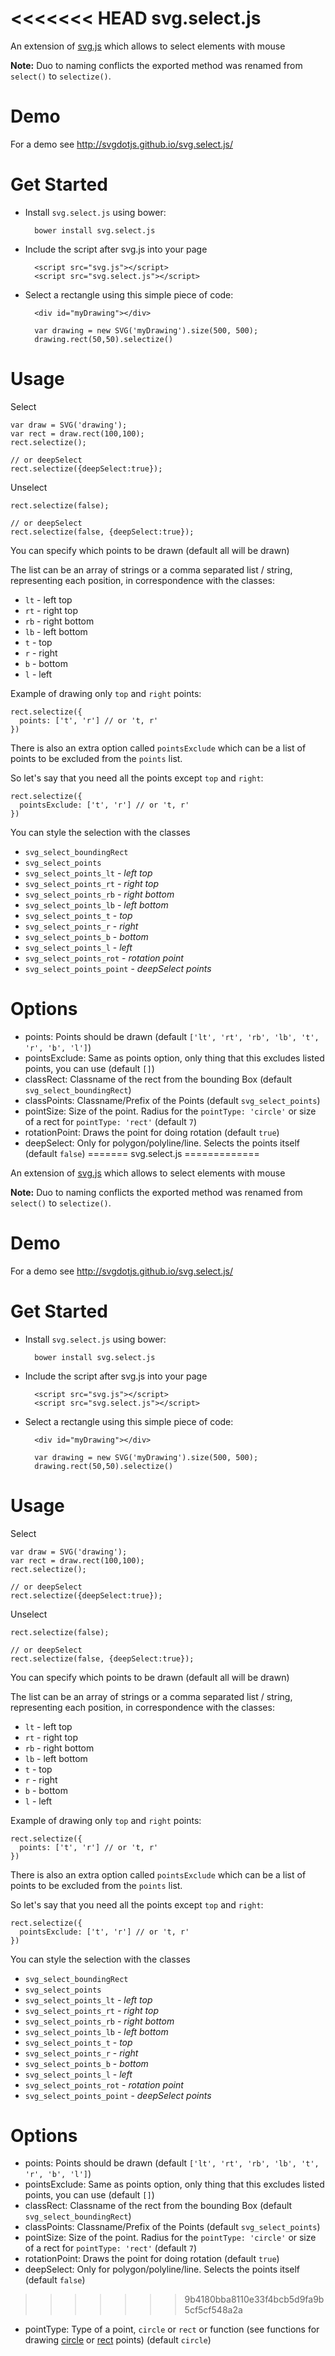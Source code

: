 <<<<<<< HEAD
svg.select.js
=============

An extension of [svg.js](https://github.com/svgdotjs/svg.js) which allows to select elements with mouse

**Note:** Duo to naming conflicts the exported method was renamed from `select()` to `selectize()`.

# Demo

For a demo see http://svgdotjs.github.io/svg.select.js/

# Get Started

- Install `svg.select.js` using bower:

		bower install svg.select.js

- Include the script after svg.js into your page

		<script src="svg.js"></script>
		<script src="svg.select.js"></script>

- Select a rectangle using this simple piece of code:

		<div id="myDrawing"></div>

		var drawing = new SVG('myDrawing').size(500, 500);
		drawing.rect(50,50).selectize()

# Usage

Select

    var draw = SVG('drawing');
	var rect = draw.rect(100,100);
    rect.selectize();

	// or deepSelect
	rect.selectize({deepSelect:true});

Unselect

    rect.selectize(false);

	// or deepSelect
	rect.selectize(false, {deepSelect:true});

You can specify which points to be drawn (default all will be drawn)

The list can be an array of strings or a comma separated list / string, representing each position, in correspondence with the classes:

* `lt` - left top
* `rt` - right top
* `rb` - right bottom
* `lb` - left bottom
* `t` - top
* `r` - right
* `b` - bottom
* `l` - left

Example of drawing only `top` and `right` points:

    rect.selectize({
      points: ['t', 'r'] // or 't, r'
    })

There is also an extra option called `pointsExclude` which can be a list of points to be excluded from the `points` list.

So let's say that you need all the points except `top` and `right`:

    rect.selectize({
      pointsExclude: ['t', 'r'] // or 't, r'
    })

You can style the selection with the classes

- `svg_select_boundingRect`
- `svg_select_points`
- `svg_select_points_lt` - *left top*
- `svg_select_points_rt` - *right top*
- `svg_select_points_rb` - *right bottom*
- `svg_select_points_lb` - *left bottom*
- `svg_select_points_t`  - *top*
- `svg_select_points_r`  - *right*
- `svg_select_points_b`  - *bottom*
- `svg_select_points_l`  - *left*
- `svg_select_points_rot` - *rotation point*
- `svg_select_points_point` - *deepSelect points*


# Options

- points: Points should be drawn (default `['lt', 'rt', 'rb', 'lb', 't', 'r', 'b', 'l']`)
- pointsExclude: Same as points option, only thing that this excludes listed points, you can use (default `[]`)
- classRect: Classname of the rect from the bounding Box (default `svg_select_boundingRect`)
- classPoints: Classname/Prefix of the Points (default `svg_select_points`)
- pointSize: Size of the point. Radius for the `pointType: 'circle'` or size of a rect for `pointType: 'rect'` (default `7`)
- rotationPoint: Draws the point for doing rotation (default `true`)
- deepSelect: Only for polygon/polyline/line. Selects the points itself (default `false`)
=======
svg.select.js
=============

An extension of [svg.js](https://github.com/svgdotjs/svg.js) which allows to select elements with mouse

**Note:** Duo to naming conflicts the exported method was renamed from `select()` to `selectize()`.

# Demo

For a demo see http://svgdotjs.github.io/svg.select.js/

# Get Started

- Install `svg.select.js` using bower:

		bower install svg.select.js

- Include the script after svg.js into your page

		<script src="svg.js"></script>
		<script src="svg.select.js"></script>

- Select a rectangle using this simple piece of code:

		<div id="myDrawing"></div>

		var drawing = new SVG('myDrawing').size(500, 500);
		drawing.rect(50,50).selectize()

# Usage

Select

    var draw = SVG('drawing');
	var rect = draw.rect(100,100);
    rect.selectize();

	// or deepSelect
	rect.selectize({deepSelect:true});

Unselect

    rect.selectize(false);

	// or deepSelect
	rect.selectize(false, {deepSelect:true});

You can specify which points to be drawn (default all will be drawn)

The list can be an array of strings or a comma separated list / string, representing each position, in correspondence with the classes:

* `lt` - left top
* `rt` - right top
* `rb` - right bottom
* `lb` - left bottom
* `t` - top
* `r` - right
* `b` - bottom
* `l` - left

Example of drawing only `top` and `right` points:

    rect.selectize({
      points: ['t', 'r'] // or 't, r'
    })

There is also an extra option called `pointsExclude` which can be a list of points to be excluded from the `points` list.

So let's say that you need all the points except `top` and `right`:

    rect.selectize({
      pointsExclude: ['t', 'r'] // or 't, r'
    })

You can style the selection with the classes

- `svg_select_boundingRect`
- `svg_select_points`
- `svg_select_points_lt` - *left top*
- `svg_select_points_rt` - *right top*
- `svg_select_points_rb` - *right bottom*
- `svg_select_points_lb` - *left bottom*
- `svg_select_points_t`  - *top*
- `svg_select_points_r`  - *right*
- `svg_select_points_b`  - *bottom*
- `svg_select_points_l`  - *left*
- `svg_select_points_rot` - *rotation point*
- `svg_select_points_point` - *deepSelect points*


# Options

- points: Points should be drawn (default `['lt', 'rt', 'rb', 'lb', 't', 'r', 'b', 'l']`)
- pointsExclude: Same as points option, only thing that this excludes listed points, you can use (default `[]`)
- classRect: Classname of the rect from the bounding Box (default `svg_select_boundingRect`)
- classPoints: Classname/Prefix of the Points (default `svg_select_points`)
- pointSize: Size of the point. Radius for the `pointType: 'circle'` or size of a rect for `pointType: 'rect'` (default `7`)
- rotationPoint: Draws the point for doing rotation (default `true`)
- deepSelect: Only for polygon/polyline/line. Selects the points itself (default `false`)
>>>>>>> 9b4180bba8110e33f4bcb5d9fa9b5cf5cf548a2a
- pointType: Type of a point, `circle` or `rect` or function (see functions for drawing [circle](src/svg.select.js#L188) or [rect](src/svg.select.js#L194) points) (default `circle`)